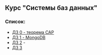 ## Курс "Системы баз данных"

### Список:

- [ДЗ 0 - теорема CAP](HW_0.md)
- [ДЗ 1 - MongoDB](HW_1.md)
- [ДЗ 2]() -
- [ДЗ 3](https://denis-zierpka.github.io/DB_Sbertech/)